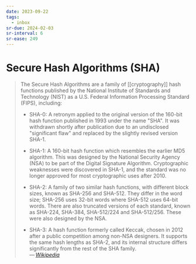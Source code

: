 ```yaml
---
date: 2023-09-22
tags:
  - inbox
sr-due: 2024-02-03
sr-interval: 6
sr-ease: 249
---
```


# Secure Hash Algorithms (SHA)

> The Secure Hash Algorithms are a family of [[cryptography]] hash functions
> published by the National Institute of Standards and Technology (NIST) as a
> U.S. Federal Information Processing Standard (FIPS), including:
>
> - SHA-0: A retronym applied to the original version of the 160-bit hash
>   function published in 1993 under the name "SHA". It was withdrawn shortly
>   after publication due to an undisclosed "significant flaw" and replaced by
>   the slightly revised version SHA-1.
>
> - SHA-1: A 160-bit hash function which resembles the earlier MD5 algorithm.
>   This was designed by the National Security Agency (NSA) to be part of the
>   Digital Signature Algorithm. Cryptographic weaknesses were discovered in
>   SHA-1, and the standard was no longer approved for most cryptographic uses
>   after 2010.
>
> - SHA-2: A family of two similar hash functions, with different block sizes,
>   known as SHA-256 and SHA-512. They differ in the word size; SHA-256 uses
>   32-bit words where SHA-512 uses 64-bit words. There are also truncated
>   versions of each standard, known as SHA-224, SHA-384, SHA-512/224 and
>   SHA-512/256. These were also designed by the NSA.
>
> - SHA-3: A hash function formerly called Keccak, chosen in 2012 after a public
>   competition among non-NSA designers. It supports the same hash lengths as
>   SHA-2, and its internal structure differs significantly from the rest of the
>   SHA family.\
>   — <cite>[Wikipedia](https://en.wikipedia.org/wiki/Secure_Hash_Algorithms)</cite>

